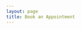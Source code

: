 ```yaml
---
layout: page
title: Book an Appointment
---
```


<div class="calendly-inline-widget" 
     data-url="https://calendly.com/yourusername" 
     style="min-width:320px;height:630px;"></div>
<script type="text/javascript" src="https://assets.calendly.com/assets/external/widget.js"></script>
